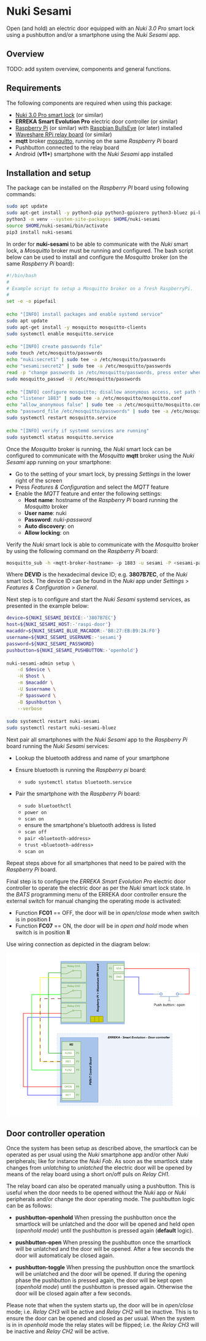 # Nuki Sesami

Open (and hold) an electric door equipped with an _Nuki 3.0 Pro_ smart lock using a pushbutton and/or a smartphone using the _Nuki Sesami_ app.

## Overview

TODO: add system overview, components and general functions.

## Requirements

The following components are required when using this package:

- [Nuki 3.0 Pro smart lock](https://nuki.io/en/smart-lock-pro/) (or similar)
- **ERREKA Smart Evolution Pro** electric door controller (or similar)
- [Raspberry Pi](https://www.raspberrypi.org/) (or similar) with [Raspbian BullsEye](https://www.raspbian.org/) (or later) installed
- [Waveshare RPi relay board](https://www.waveshare.com/wiki/RPi_Relay_Board) (or similar)
- **mqtt** broker [mosquitto](https://mosquitto.org/), running on the same _Raspberry Pi_ board
- Pushbutton connected to the relay board
- Android (**v11+**) smartphone with the _Nuki Sesami_ app installed

## Installation and setup

The package can be installed on the _Raspberry PI_ board using following commands:

```bash
sudo apt update
sudo apt-get install -y python3-pip python3-gpiozero python3-bluez pi-bluetooth
python3 -m venv --system-site-packages $HOME/nuki-sesami
source $HOME/nuki-sesami/bin/activate
pip3 install nuki-sesami
```

In order for **nuki-sesami** to be able to communicate with the _Nuki_ smart lock, a _Mosquitto_ broker must be running and configured. The bash script below can be used to install and configure the _Mosquitto_ broker (on the same _Raspberry Pi_ board):

```bash
#!/bin/bash
#
# Example script to setup a Mosquitto broker on a fresh RaspberryPi.
#
set -e -o pipefail

echo "[INFO] install packages and enable systemd service"
sudo apt update
sudo apt-get install -y mosquitto mosquitto-clients
sudo systemctl enable mosquitto.service

echo "[INFO] create passwords file"
sudo touch /etc/mosquitto/passwords
echo "nuki:secret1" | sudo tee -a /etc/mosquitto/passwords
echo "sesami:secret2" | sudo tee -a /etc/mosquitto/passwords
read -p "change passwords in /etc/mosquitto/passwords, press enter when done"
sudo mosquitto_passwd -U /etc/mosquitto/passwords

echo "[INFO] configure mosquitto; disallow anonymous access, set path to passwords file"
echo "listener 1883" | sudo tee -a /etc/mosquitto/mosquitto.conf
echo "allow_anonymous false" | sudo tee -a /etc/mosquitto/mosquitto.conf
echo "password_file /etc/mosquitto/passwords" | sudo tee -a /etc/mosquitto/mosquitto.conf
sudo systemctl restart mosquitto.service

echo "[INFO] verify if systemd services are running"
sudo systemctl status mosquitto.service
```

Once the _Mosquitto_ broker is running, the _Nuki_ smart lock can be configured to communicate with the _Mosquitto_ **mqtt** broker using the _Nuki Sesami_ app running on your smartphone:

- Go to the setting of your smart lock, by pressing _Settings_ in the lower right of the screen
- Press _Features & Configuration_ and select the _MQTT_ feature
- Enable the _MQTT_ feature and enter the following settings:
  - **Host name**: hostname of the _Raspberry Pi_ board running the _Mosquitto_ broker
  - **User name**: nuki
  - **Password**: _nuki-password_
  - **Auto discovery**: on
  - **Allow locking**: on

Verify the _Nuki_ smart lock is able to communicate with the _Mosquitto_ broker by using the following command on the _Raspberry Pi_ board:

```bash
mosquitto_sub -h <mqtt-broker-hostname> -p 1883 -u sesami -P <sesami-password> -t nuki/DEVID/state
```

Where **DEVID** is the hexadecimal device ID; e.g. **3807B7EC**, of the _Nuki_ smart lock. The device ID can be found in the _Nuki_ app under _Settings_ > _Features & Configuration_ > _General_.

Next step is to configure and start the _Nuki Sesami_ systemd services, as presented in the example below:

```bash
device=${NUKI_SESAMI_DEVICE:-'3807B7EC'}
host=${NUKI_SESAMI_HOST:-'raspi-door'}
macaddr=${NUKI_SESAMI_BLUE_MACADDR:-'B8:27:EB:B9:2A:F0'}
username=${NUKI_SESAMI_USERNAME:-'sesami'}
password=${NUKI_SESAMI_PASSWORD}
pushbutton=${NUKI_SESAMI_PUSHBUTTON:-'openhold'}

nuki-sesami-admin setup \
    -d $device \
    -H $host \
    -m $macaddr \
    -U $username \
    -P $password \
    -B $pushbutton \
    --verbose

sudo systemctl restart nuki-sesami
sudo systemctl restart nuki-sesami-bluez
```

Next pair all smartphones with the _Nuki Sesami_ app to the _Raspberry Pi_ board running the _Nuki Sesami_ services:

- Lookup the bluetooth address and name of your smartphone
- Ensure bluetooth is running the _Raspberry pi_ board:

  - `sudo systemctl status bluetooth.service`

- Pair the smartphone with the _Raspberry Pi_ board:

  - `sudo bluetoothctl`
  - `power on`
  - `scan on`
  - ensure the smartphone's bluetooth address is listed
  - `scan off`
  - `pair <bluetooth-address>`
  - `trust <bluetooth-address>`
  - `scan on`

Repeat steps above for all smartphones that need to be paired with the _Raspberry Pi_ board.

Final step is to configure the _ERREKA Smart Evolution Pro_ electric door controller to operate the electric door as per the _Nuki_ smart lock state.
In the _BATS_ programming menu of the ERREKA door controller ensure the external switch for manual changing the operating mode is activated:

- Function **FC01** == OFF, the door will be in _open/close_ mode when switch is in position **I**
- Function **FC07** == ON, the door will be in _open and hold_ mode when switch is in position **II**

Use wiring connection as depicted in the diagram below:

![nuki-sesami-wiring](https://raw.githubusercontent.com/michelm/nuki-sesami/master/nuki-raspi-door-erreka.png)

## Door controller operation

Once the system has been setup as described above, the smartlock can be operated as per usual using the _Nuki_ smartphone app
and/or other _Nuki_ peripherals; like for instance the _Nuki Fob_.
As soon as the smartlock state changes from _unlatching_ to _unlatched_ the electric door will be opened by means
of the relay board using a short on/off puls on _Relay CH1_.

The relay board can also be operated manually using a pushbutton. This is useful when the door needs to be opened without
the _Nuki_ app or _Nuki_ peripherals and/or change the door operating mode.
The pushbutton logic can be as follows:

- **pushbutton-openhold** When pressing the pushbutton once the smartlock will be unlatched and the door will be opened
and held open (_openhold mode_) until the pushbutton is pressed again (**default** logic).

- **pushbutton-open** When pressing the pushbutton once the smartlock will be unlatched and the door will be opened. After a
few seconds the door will automaticaly be closed again.

- **pushbutton-toggle** When pressing the pushbutton once the smartlock will be unlatched and the door will be opened. If during
the opening phase the pushbutton is pressed again, the door will be kept open (_openhold mode_) until the pushbutton is pressed again.
Otherwise the door will be closed again after a few seconds.

Please note that when the system starts up, the door will be in _open/close_ mode; i.e. _Relay CH3_ will be active and _Relay CH2_
will be inactive. This is to ensure the door can be opened and closed as per usual. When the system is in in _openhold_ mode 
the relay states will be flipped; i.e. the _Relay CH3_ will be inactive and _Relay CH2_ will be active.
